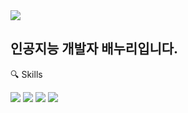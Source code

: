 <img src="https://capsule-render.vercel.app/api?type=rect&color=auto&height=300&section=header&text=Baenoori&fontSize=60" />

## 인공지능 개발자 배누리입니다. 

🔍 Skills

<img src="https://img.shields.io/badge/Python-3776AB.svg?style=for-the-badge&logo=python&logoColor=0000000" />
<img src="https://img.shields.io/badge/TensorFlow-FF6F00.svg?style=for-the-badge&logo=tensorflow&logoColor=0000000" />
<img src="https://img.shields.io/badge/Pytorch-EE4C2C.svg?style=for-the-badge&logo=pytorch&logoColor=0000000" />
<img src="https://img.shields.io/badge/Keras-D00000.svg?style=for-the-badge&logo=keras&logoColor=0000000" />

